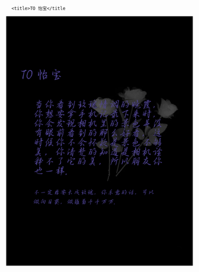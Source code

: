       <title>TO 怡宝</title        
![](https://github.com/MoLyina/MoLyina.github.io/blob/main/1d0b07094ceea321d653d0453246103.png?raw=true)
